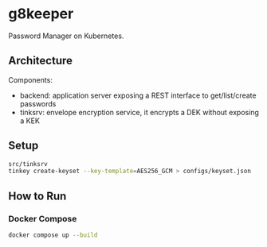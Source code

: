 # g8keeper

Password Manager on Kubernetes.

## Architecture

Components:

- backend: application server exposing a REST interface to get/list/create
  passwords
- tinksrv: envelope encryption service, it encrypts a DEK without exposing a KEK

## Setup

```bash
src/tinksrv
tinkey create-keyset --key-template=AES256_GCM > configs/keyset.json
```

## How to Run

### Docker Compose

```bash
docker compose up --build
```
